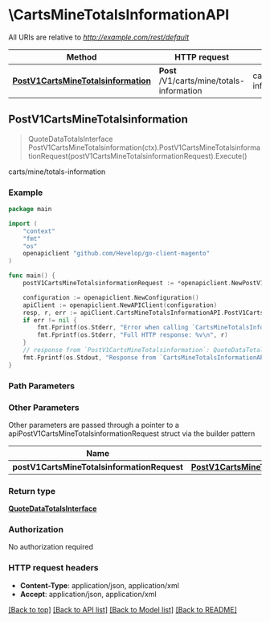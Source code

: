 # \CartsMineTotalsInformationAPI

All URIs are relative to *http://example.com/rest/default*

Method | HTTP request | Description
------------- | ------------- | -------------
[**PostV1CartsMineTotalsinformation**](CartsMineTotalsInformationAPI.md#PostV1CartsMineTotalsinformation) | **Post** /V1/carts/mine/totals-information | carts/mine/totals-information



## PostV1CartsMineTotalsinformation

> QuoteDataTotalsInterface PostV1CartsMineTotalsinformation(ctx).PostV1CartsMineTotalsinformationRequest(postV1CartsMineTotalsinformationRequest).Execute()

carts/mine/totals-information



### Example

```go
package main

import (
	"context"
	"fmt"
	"os"
	openapiclient "github.com/Hevelop/go-client-magento"
)

func main() {
	postV1CartsMineTotalsinformationRequest := *openapiclient.NewPostV1CartsMineTotalsinformationRequest(*openapiclient.NewCheckoutDataTotalsInformationInterface(*openapiclient.NewQuoteDataAddressInterface("Region_example", int32(123), "RegionCode_example", "CountryId_example", []string{"Street_example"}, "Telephone_example", "Postcode_example", "City_example", "Firstname_example", "Lastname_example", "Email_example"))) // PostV1CartsMineTotalsinformationRequest |  (optional)

	configuration := openapiclient.NewConfiguration()
	apiClient := openapiclient.NewAPIClient(configuration)
	resp, r, err := apiClient.CartsMineTotalsInformationAPI.PostV1CartsMineTotalsinformation(context.Background()).PostV1CartsMineTotalsinformationRequest(postV1CartsMineTotalsinformationRequest).Execute()
	if err != nil {
		fmt.Fprintf(os.Stderr, "Error when calling `CartsMineTotalsInformationAPI.PostV1CartsMineTotalsinformation``: %v\n", err)
		fmt.Fprintf(os.Stderr, "Full HTTP response: %v\n", r)
	}
	// response from `PostV1CartsMineTotalsinformation`: QuoteDataTotalsInterface
	fmt.Fprintf(os.Stdout, "Response from `CartsMineTotalsInformationAPI.PostV1CartsMineTotalsinformation`: %v\n", resp)
}
```

### Path Parameters



### Other Parameters

Other parameters are passed through a pointer to a apiPostV1CartsMineTotalsinformationRequest struct via the builder pattern


Name | Type | Description  | Notes
------------- | ------------- | ------------- | -------------
 **postV1CartsMineTotalsinformationRequest** | [**PostV1CartsMineTotalsinformationRequest**](PostV1CartsMineTotalsinformationRequest.md) |  | 

### Return type

[**QuoteDataTotalsInterface**](QuoteDataTotalsInterface.md)

### Authorization

No authorization required

### HTTP request headers

- **Content-Type**: application/json, application/xml
- **Accept**: application/json, application/xml

[[Back to top]](#) [[Back to API list]](../README.md#documentation-for-api-endpoints)
[[Back to Model list]](../README.md#documentation-for-models)
[[Back to README]](../README.md)

